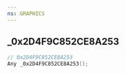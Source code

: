 ```yaml
---
ns: GRAPHICS
---
```

## _0x2D4F9C852CE8A253

```c
// 0x2D4F9C852CE8A253
Any _0x2D4F9C852CE8A253();
```

